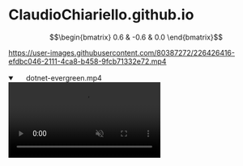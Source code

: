 # ClaudioChiariello.github.io


$$\begin{bmatrix} 
0.6 & -0.6 & 0.0
\end{bmatrix}$$


https://user-images.githubusercontent.com/80387272/226426416-efdbc046-2111-4ca8-b458-9fcb71332e72.mp4

<details open="" class="details-reset border rounded-2">
  <summary class="px-3 py-2 border-bottom">
    <svg aria-hidden="true" viewBox="0 0 16 16" version="1.1" data-view-component="true" height="16" width="16" class="octicon octicon-device-camera-video">
    <path fill-rule="evenodd" d="..."></path>
</svg>
    <span aria-label="Video description dotnet-evergreen.mp4" class="m-1">dotnet-evergreen.mp4</span>
    <span class="dropdown-caret"></span>
  </summary>

  <video src="https://user-images.githubusercontent.com/169707/126715420-991ad821-9ac8-4b66-b79e-e0966e0f3a89.mp4" data-canonical-src="https://user-images.githubusercontent.com/80387272/226426416-efdbc046-2111-4ca8-b458-9fcb71332e72.mp4" controls="controls" muted="muted" class="d-block rounded-bottom-2 width-fit" style="max-height:640px;">

  </video>
</details>
